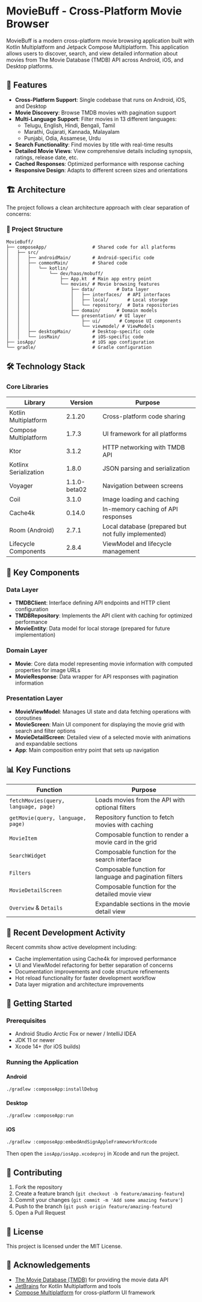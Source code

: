 # MovieBuff - Cross-Platform Movie Browser

MovieBuff is a modern cross-platform movie browsing application built with Kotlin Multiplatform and Jetpack Compose Multiplatform. This application allows users to discover, search, and view detailed information about movies from The Movie Database (TMDB) API across Android, iOS, and Desktop platforms.

## 📱 Features

- **Cross-Platform Support**: Single codebase that runs on Android, iOS, and Desktop
- **Movie Discovery**: Browse TMDB movies with pagination support
- **Multi-Language Support**: Filter movies in 13 different languages:
  - Telugu, English, Hindi, Bengali, Tamil
  - Marathi, Gujarati, Kannada, Malayalam
  - Punjabi, Odia, Assamese, Urdu
- **Search Functionality**: Find movies by title with real-time results
- **Detailed Movie Views**: View comprehensive details including synopsis, ratings, release date, etc.
- **Cached Responses**: Optimized performance with response caching
- **Responsive Design**: Adapts to different screen sizes and orientations

## 🏗️ Architecture

The project follows a clean architecture approach with clear separation of concerns:

### 📂 Project Structure

```
MovieBuff/
├── composeApp/                 # Shared code for all platforms
│   ├── src/
│   │   ├── androidMain/        # Android-specific code
│   │   ├── commonMain/         # Shared code
│   │   │   └── kotlin/
│   │   │       └── dev/haas/mobuff/
│   │   │           ├── App.kt  # Main app entry point
│   │   │           └── movies/ # Movie browsing features
│   │   │               ├── data/        # Data layer
│   │   │               │   ├── interfaces/  # API interfaces
│   │   │               │   ├── local/       # Local storage 
│   │   │               │   └── repository/  # Data repositories
│   │   │               ├── domain/      # Domain models
│   │   │               └── presentation/ # UI layer
│   │   │                   ├── ui/       # Compose UI components
│   │   │                   └── viewmodel/ # ViewModels
│   │   ├── desktopMain/        # Desktop-specific code
│   │   └── iosMain/            # iOS-specific code
├── iosApp/                     # iOS app configuration
└── gradle/                     # Gradle configuration
```

## 🛠️ Technology Stack

### Core Libraries

| Library | Version | Purpose |
|---------|---------|---------|
| Kotlin Multiplatform | 2.1.20 | Cross-platform code sharing |
| Compose Multiplatform | 1.7.3 | UI framework for all platforms |
| Ktor | 3.1.2 | HTTP networking with TMDB API |
| Kotlinx Serialization | 1.8.0 | JSON parsing and serialization |
| Voyager | 1.1.0-beta02 | Navigation between screens |
| Coil | 3.1.0 | Image loading and caching |
| Cache4k | 0.14.0 | In-memory caching of API responses |
| Room (Android) | 2.7.1 | Local database (prepared but not fully implemented) |
| Lifecycle Components | 2.8.4 | ViewModel and lifecycle management |

## 🧩 Key Components

### Data Layer

- **TMDBClient**: Interface defining API endpoints and HTTP client configuration
- **TMDBRepository**: Implements the API client with caching for optimized performance
- **MovieEntity**: Data model for local storage (prepared for future implementation)

### Domain Layer

- **Movie**: Core data model representing movie information with computed properties for image URLs
- **MovieResponse**: Data wrapper for API responses with pagination information

### Presentation Layer

- **MovieViewModel**: Manages UI state and data fetching operations with coroutines
- **MovieScreen**: Main UI component for displaying the movie grid with search and filter options
- **MovieDetailScreen**: Detailed view of a selected movie with animations and expandable sections
- **App**: Main composition entry point that sets up navigation

## 📊 Key Functions

| Function | Purpose |
|----------|---------|
| `fetchMovies(query, language, page)` | Loads movies from the API with optional filters |
| `getMovie(query, language, page)` | Repository function to fetch movies with caching |
| `MovieItem` | Composable function to render a movie card in the grid |
| `SearchWidget` | Composable function for the search interface |
| `Filters` | Composable function for language and pagination filters |
| `MovieDetailScreen` | Composable function for the detailed movie view |
| `Overview` & `Details` | Expandable sections in the movie detail view |

## 📝 Recent Development Activity

Recent commits show active development including:

- Cache implementation using Cache4k for improved performance
- UI and ViewModel refactoring for better separation of concerns
- Documentation improvements and code structure refinements
- Hot reload functionality for faster development workflow
- Data layer migration and architecture improvements

## 🚀 Getting Started

### Prerequisites

- Android Studio Arctic Fox or newer / IntelliJ IDEA
- JDK 11 or newer
- Xcode 14+ (for iOS builds)

### Running the Application

#### Android
```bash
./gradlew :composeApp:installDebug
```

#### Desktop
```bash
./gradlew :composeApp:run
```

#### iOS
```bash
./gradlew :composeApp:embedAndSignAppleFrameworkForXcode
```
Then open the `iosApp/iosApp.xcodeproj` in Xcode and run the project.

## 👥 Contributing

1. Fork the repository
2. Create a feature branch (`git checkout -b feature/amazing-feature`)
3. Commit your changes (`git commit -m 'Add some amazing feature'`)
4. Push to the branch (`git push origin feature/amazing-feature`)
5. Open a Pull Request

## 📄 License

This project is licensed under the MIT License.

## 🙏 Acknowledgements

- [The Movie Database (TMDB)](https://www.themoviedb.org/) for providing the movie data API
- [JetBrains](https://www.jetbrains.com/) for Kotlin Multiplatform and tools
- [Compose Multiplatform](https://www.jetbrains.com/lp/compose-multiplatform/) for cross-platform UI framework
